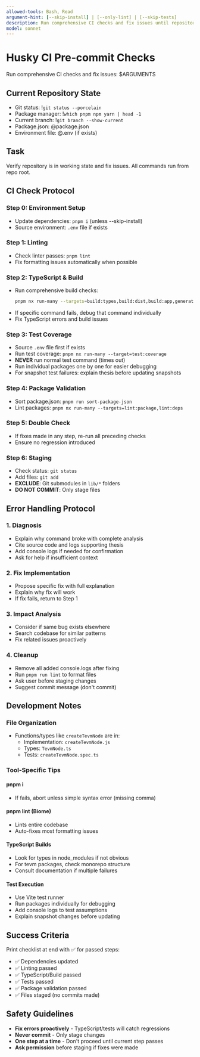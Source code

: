 ```yaml
---
allowed-tools: Bash, Read
argument-hint: [--skip-install] | [--only-lint] | [--skip-tests]
description: Run comprehensive CI checks and fix issues until repository is in working state
model: sonnet
---
```


# Husky CI Pre-commit Checks

Run comprehensive CI checks and fix issues: $ARGUMENTS

## Current Repository State

- Git status: !`git status --porcelain`
- Package manager: !`which pnpm npm yarn | head -1`
- Current branch: !`git branch --show-current`
- Package.json: @package.json
- Environment file: @.env (if exists)

## Task

Verify repository is in working state and fix issues. All commands run from repo root.

## CI Check Protocol

### Step 0: Environment Setup
- Update dependencies: `pnpm i` (unless --skip-install)
- Source environment: `.env` file if exists

### Step 1: Linting
- Check linter passes: `pnpm lint`
- Fix formatting issues automatically when possible

### Step 2: TypeScript & Build
- Run comprehensive build checks:
  ```bash
  pnpm nx run-many --targets=build:types,build:dist,build:app,generate:docs,dev:run,typecheck
  ```
- If specific command fails, debug that command individually
- Fix TypeScript errors and build issues

### Step 3: Test Coverage
- Source `.env` file first if exists
- Run test coverage: `pnpm nx run-many --target=test:coverage`
- **NEVER** run normal test command (times out)
- Run individual packages one by one for easier debugging
- For snapshot test failures: explain thesis before updating snapshots

### Step 4: Package Validation
- Sort package.json: `pnpm run sort-package-json`
- Lint packages: `pnpm nx run-many --targets=lint:package,lint:deps`

### Step 5: Double Check
- If fixes made in any step, re-run all preceding checks
- Ensure no regression introduced

### Step 6: Staging
- Check status: `git status`
- Add files: `git add`
- **EXCLUDE**: Git submodules in `lib/*` folders
- **DO NOT COMMIT**: Only stage files

## Error Handling Protocol

### 1. Diagnosis
- Explain why command broke with complete analysis
- Cite source code and logs supporting thesis
- Add console logs if needed for confirmation
- Ask for help if insufficient context

### 2. Fix Implementation
- Propose specific fix with full explanation
- Explain why fix will work
- If fix fails, return to Step 1

### 3. Impact Analysis
- Consider if same bug exists elsewhere
- Search codebase for similar patterns
- Fix related issues proactively

### 4. Cleanup
- Remove all added console.logs after fixing
- Run `pnpm run lint` to format files
- Ask user before staging changes
- Suggest commit message (don't commit)

## Development Notes

### File Organization
- Functions/types like `createTevmNode` are in:
  - Implementation: `createTevmNode.js`
  - Types: `TevmNode.ts`
  - Tests: `createTevmNode.spec.ts`

### Tool-Specific Tips

#### pnpm i
- If fails, abort unless simple syntax error (missing comma)

#### pnpm lint (Biome)
- Lints entire codebase
- Auto-fixes most formatting issues

#### TypeScript Builds
- Look for types in node_modules if not obvious
- For tevm packages, check monorepo structure
- Consult documentation if multiple failures

#### Test Execution
- Use Vite test runner
- Run packages individually for debugging
- Add console logs to test assumptions
- Explain snapshot changes before updating

## Success Criteria

Print checklist at end with ✅ for passed steps:
- ✅ Dependencies updated
- ✅ Linting passed
- ✅ TypeScript/Build passed
- ✅ Tests passed
- ✅ Package validation passed
- ✅ Files staged (no commits made)

## Safety Guidelines

- **Fix errors proactively** - TypeScript/tests will catch regressions
- **Never commit** - Only stage changes
- **One step at a time** - Don't proceed until current step passes
- **Ask permission** before staging if fixes were made